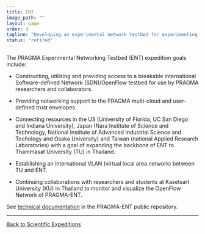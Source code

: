 ```yaml
---
title: ENT 
image_path: ""
layout: page
order: 3
tagline: "Developing an experimental network testbed for experimenting with software-defined networks and monitoring impacts of choices"
status: "retired"
---
```


<span class="strongword">The PRAGMA Experimental Networking Testbed (ENT) expedition goals include:</span> 
  
  
* Constructing, utilizing and providing access to a breakable international Software-defined Network (SDN)/OpenFlow testbed for use by PRAGMA researchers and collaborators.  


* Providing networking support to the PRAGMA multi-cloud and user-defined trust envelopes.


* Connecting resources in the US (University of Florida, UC San Diego and Indiana University), Japan (Nara
Institute of Science and Technology, National Institute of Advanced Industrial Science and Techology and Osaka University) and 
Taiwan (national Applied Research Laboratories) with a goal of expanding the backbone of ENT to Thammasat University (TU) in Thailand.


* Establishing an international VLAN (virtual local area network) between TU and ENT.


* Continuing collaborations with researchers and students at Kasetsart University (KU) in Thailand to monitor and visualize the OpenFlow Network of PRAGMA-ENT.


See [technical documentation][1] in the PRAGMA-ENT public repository.


[1]: https://github.com/pragmagrid/pragma_ent/wiki

<hr class="primary">
<p><a href="/projects"> Back to Scientific Expeditions</a></p>

